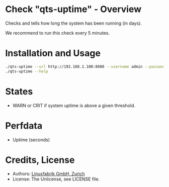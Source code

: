 # Check "qts-uptime" - Overview

Checks and tells how long the system has been running (in days).

We recommend to run this check every 5 minutes.


# Installation and Usage

```bash
./qts-uptime --url http://192.168.1.100:8080 --username admin --password my-password
./qts-uptime --help
```


# States

* WARN or CRIT if system uptime is above a given threshold.


# Perfdata

* Uptime (seconds)


# Credits, License

* Authors: [Linuxfabrik GmbH, Zurich](https://www.linuxfabrik.ch)
* License: The Unlicense, see LICENSE file.
